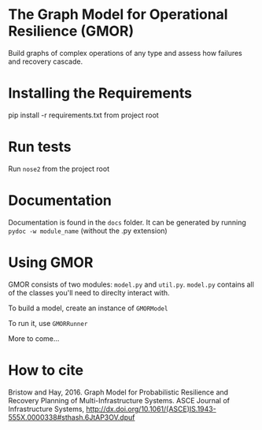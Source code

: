 # The Graph Model for Operational Resilience (GMOR)
Build graphs of complex operations of any type and assess how failures and recovery cascade.

# Installing the Requirements
pip install -r requirements.txt from project root

# Run tests
Run `nose2` from the project root

# Documentation
Documentation is found in the `docs` folder. It can be generated by running `pydoc -w module_name` (without the .py extension)

# Using GMOR
GMOR consists of two modules: `model.py` and `util.py`. `model.py` contains all of the classes you'll need to direclty interact with.

To build a model, create an instance of `GMORModel`

To run it, use `GMORRunner`

More to come...

# How to cite
Bristow and Hay, 2016. Graph Model for Probabilistic Resilience and Recovery Planning of Multi-Infrastructure Systems. ASCE Journal of Infrastructure Systems, http://dx.doi.org/10.1061/(ASCE)IS.1943-555X.0000338#sthash.6JtAP3OV.dpuf

